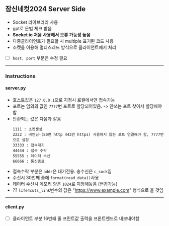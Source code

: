 ## 잠신네컷2024 Server Side

 - Socket 라이브러리 사용
 - gpt로 문법 체크 받음
 - **Socket io 처음 사용해서 오류 가능성 높음**
 - 다중클라이언트가 필요할 시 multiple 표기된 코드 사용
 - 소켓을 이용해 멀티스레드 방식으로 클라이언트에서 처리
 - [ ] ```host, port``` 부분은 수정 필요

***

### Instructions

#### server.py

 - 호스트값은 ```127.0.0.1```으로 지정시 로컬에서만 접속가능
 - 포트는 임의의 값인 ```7777```번 포트로 할당되어있음. -> 안쓰는 포트 찾아서 할당해야함
 - 반환되는 값은 다음과 같음
    ```
    1111 : 소켓생성
    2222 : 바인딩-(80번 http 443번 https) 사용하지 않는 포트 연결해야 함, 7777번으로 설정
    33333 : 접속대기
    44444 : 접속 수락
    55555 : 데이터 수신
    66666 : 통신종료
   ```
  - 접속수락 부분은 ```addr```은 대기전용. 송수신은 ```c_sock```임
  - 수신시 30번째 줄에 ```format(read_data))```사용
  - 데이터 수신시 메모리 양은 ```1024```로 지정해놓음 (변경가능)
  - ??  ```life4cuts_link```변수의 값은 "https://www.example.com" 형식으로 올 것임

***

#### client.py
 - [ ] 클라이언트 부분 16번째 줄 프린트값 출럭을 프론트엔드로 내보내야함